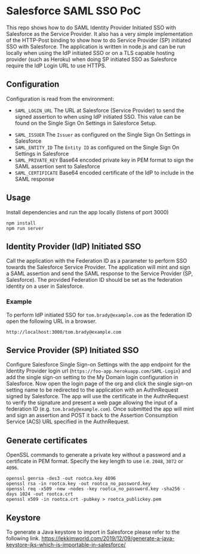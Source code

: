 # Salesforce SAML SSO PoC #
This repo shows how to do SAML Identity Provider Initiated SSO with Salesforce as the Service Provider. It also has a very simple implementation of the HTTP-Post binding to show how to do Service Provider (SP) initiated SSO with Salesforce. The application is written in node.js and can be run locally when using the IdP initiated SSO or on a TLS capable hosting provider (such as Heroku) when doing SP initiated SSO as Salesforce require the IdP Login URL to use HTTPS.

## Configuration ##
Configuration is read from the environment:
- `SAML_LOGIN_URL` The URL at Salesforce (Service Provider) to send the signed assertion to when using IdP initiated SSO. This value can be found on the Single Sign On Settings in Salesforce Setup. 
* `SAML_ISSUER` The `Issuer` as configured on the Single Sign On Settings in Salesforce
* `SAML_ENTITY_ID` The `Entity ID` as configured on the Single Sign On Settings in Salesforce
* `SAML_PRIVATE_KEY` Base64 encoded private key in PEM format to sign the SAML assertion sent to Salesforce
* `SAML_CERTIFICATE` Base64 encoded certificate of the IdP to include in the SAML response

## Usage ##
Install dependencies and run the app locally (listens of port 3000)
```
npm install
npm run server
```

## Identity Provider (IdP) Initiated SSO ##
Call the application with the Federation ID as a parameter to perform SSO towards the Salesforce Service Provider. The application will mint and sign a SAML assertion and send the SAML response to the Service Provider (SP, Salesforce). The provided Federation ID should be set as the federation identity on a user in Salesforce.

### Example ###
To perform IdP initiated SSO for `tom.brady@example.com` as the federation ID open the following URL in a browser.
```
http://localhost:3000/tom.brady@example.com
```

## Service Provider (SP) Initiated SSO ##
Configure Salesforce Single Sign-on Settings with the app endpoint for the Identity Provider login url (`https://foo-app.herokuapp.com/SAML-Login`) and add the single sign-on setting to the My Domain login configuration in Salesforce. Now open the login page of the org and click the single sign-on setting name to be redirected to the application with an AuthnRequest signed by Salesforce. The app will use the certificate in the AuthnRequest to verify the signature and present a web page allowing the input of a federation ID (e.g. `tom.brady@example.com`). Once submitted the app will mint and sign an assertion and POST it back to the Assertion Consumption Service (ACS) URL specified in the AuthnRequest.

## Generate certificates ##
OpenSSL commands to generate a private key without a password and a certificate in PEM format. Specify the key length to use i.e. `2048`, `3072` or `4096`.
```
openssl genrsa -des3 -out rootca.key 4096
openssl rsa -in rootca.key -out rootca_no_password.key
openssl req -x509 -new -nodes -key rootca_no_password.key -sha256 -days 1024 -out rootca.crt
openssl x509 -in rootca.crt -pubkey > rootca_publickey.pem
```

## Keystore ##
To generate a Java keystore to import in Salesforce please refer to the following link. 
https://lekkimworld.com/2019/12/09/generate-a-java-keystore-jks-which-is-importable-in-salesforce/
